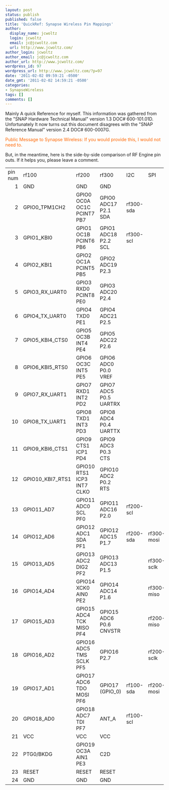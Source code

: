 ```yaml
---
layout: post
status: publish
published: false
title: 'QuickRef: Synapse Wireless Pin Mappings'
author:
  display_name: jcwoltz
  login: jcwoltz
  email: jc@jcwoltz.com
  url: http://www.jcwoltz.com/
author_login: jcwoltz
author_email: jc@jcwoltz.com
author_url: http://www.jcwoltz.com/
wordpress_id: 97
wordpress_url: http://www.jcwoltz.com/?p=97
date: '2011-02-02 09:59:21 -0500'
date_gmt: '2011-02-02 14:59:21 -0500'
categories:
- SynapseWireless
tags: []
comments: []
---
```

<p>Mainly A quick Reference for myself. This information was gathered from the "SNAP Hardware Technical Manual" version 1.3 DOC# 600-101.01D. Unfortunately It now turns out this document disagrees with the "SNAP Reference Manual" version 2.4 DOC# 600-0007G.</p>
<p><span style="color: #ff6600;">Public Message to Synapse Wireless: If you would provide this, I would not need to.</span></p>
<p>But, in the meantime, here is the side-by-side comparison of RF Engine pin outs. If it helps you, please leave a comment.</p>
<table border="0" cellspacing="0" cellpadding="0" width="759">
<col width="64"></col>
<col width="124"></col>
<col width="198"></col>
<col width="172"></col>
<col width="64"></col>
<col width="73"></col>
<col width="64"></col>
<tbody>
<tr height="20">
<td width="64" height="20">pin num</td>
<td width="124">rf100</td>
<td width="198">rf200</td>
<td width="172">rf300</td>
<td width="64">I2C</td>
<td width="73">SPI</td>
<td width="64"></td>
</tr>
<tr height="20">
<td height="20" align="right">1</td>
<td>GND</td>
<td>GND</td>
<td>GND</td>
<td></td>
<td></td>
<td></td>
</tr>
<tr height="20">
<td height="20" align="right">2</td>
<td>GPIO0_TPM1CH2</td>
<td>GPIO0 OC0A OC1C PCINT7 PB7</td>
<td>GPIO0 ADC17 P2.1 SDA</td>
<td>rf300-sda</td>
<td></td>
<td></td>
</tr>
<tr height="20">
<td height="20" align="right">3</td>
<td>GPIO1_KBI0</td>
<td>GPIO1 OC1B PCINT6 PB6</td>
<td>GPIO1 ADC18 P2.2 SCL</td>
<td>rf300-scl</td>
<td></td>
<td></td>
</tr>
<tr height="20">
<td height="20" align="right">4</td>
<td>GPIO2_KBI1</td>
<td>GPIO2 OC1A PCINT5 PB5</td>
<td>GPIO2 ADC19 P2.3</td>
<td></td>
<td></td>
<td></td>
</tr>
<tr height="20">
<td height="20" align="right">5</td>
<td>GPIO3_RX_UART0</td>
<td>GPIO3 RXD0 PCINT8 PE0</td>
<td>GPIO3 ADC20 P2.4</td>
<td></td>
<td></td>
<td></td>
</tr>
<tr height="20">
<td height="20" align="right">6</td>
<td>GPIO4_TX_UART0</td>
<td>GPIO4 TXD0 PE1</td>
<td>GPIO4 ADC21 P2.5</td>
<td></td>
<td></td>
<td></td>
</tr>
<tr height="20">
<td height="20" align="right">7</td>
<td>GPIO5_KBI4_CTS0</td>
<td>GPIO5 OC3B INT4 PE4</td>
<td>GPIO5 ADC22 P2.6</td>
<td></td>
<td></td>
<td></td>
</tr>
<tr height="20">
<td height="20" align="right">8</td>
<td>GPIO6_KBI5_RTS0</td>
<td>GPIO6 OC3C INT5 PE5</td>
<td>GPIO6 ADC0 P0.0 VREF</td>
<td></td>
<td></td>
<td></td>
</tr>
<tr height="20">
<td height="20" align="right">9</td>
<td>GPIO7_RX_UART1</td>
<td>GPIO7 RXD1 INT2 PD2</td>
<td>GPIO7 ADC5 P0.5 UARTRX</td>
<td></td>
<td></td>
<td></td>
</tr>
<tr height="20">
<td height="20" align="right">10</td>
<td>GPIO8_TX_UART1</td>
<td>GPIO8 TXD1 INT3 PD3</td>
<td>GPIO8 ADC4 P0.4 UARTTX</td>
<td></td>
<td></td>
<td></td>
</tr>
<tr height="20">
<td height="20" align="right">11</td>
<td>GPIO9_KBI6_CTS1</td>
<td>GPIO9 CTS1 ICP1 PD4</td>
<td>GPIO9 ADC3 P0.3 CTS</td>
<td></td>
<td></td>
<td></td>
</tr>
<tr height="20">
<td height="20" align="right">12</td>
<td>GPIO10_KBI7_RTS1</td>
<td>GPIO10 RTS1 ICP3 INT7 CLKO</td>
<td>GPIO10 ADC2 P0.2 RTS</td>
<td></td>
<td></td>
<td></td>
</tr>
<tr height="20">
<td height="20" align="right">13</td>
<td>GPIO11_AD7</td>
<td>GPIO11 ADC0 SCL PF0</td>
<td>GPIO11 ADC16 P2.0</td>
<td>rf200-scl</td>
<td></td>
<td></td>
</tr>
<tr height="20">
<td height="20" align="right">14</td>
<td>GPIO12_AD6</td>
<td>GPIO12 ADC1 SDA PF1</td>
<td>GPIO12 ADC15 P1.7</td>
<td>rf200-sda</td>
<td>rf300-mosi</td>
<td>rf100-mosi</td>
</tr>
<tr height="20">
<td height="20" align="right">15</td>
<td>GPIO13_AD5</td>
<td>GPIO13 ADC2 DIG2 PF2</td>
<td>GPIO13 ADC13 P1.5</td>
<td></td>
<td>rf300-sclk</td>
<td>rf100-sclk</td>
</tr>
<tr height="20">
<td height="20" align="right">16</td>
<td>GPIO14_AD4</td>
<td>GPIO14 XCK0 AIN0 PE2</td>
<td>GPIO14 ADC14 P1.6</td>
<td></td>
<td>rf300-miso</td>
<td>rf100-miso</td>
</tr>
<tr height="20">
<td height="20" align="right">17</td>
<td>GPIO15_AD3</td>
<td>GPIO15 ADC4 TCK MISO PF4</td>
<td>GPIO15 ADC6 P0.6 CNVSTR</td>
<td></td>
<td>rf200-miso</td>
<td></td>
</tr>
<tr height="20">
<td height="20" align="right">18</td>
<td>GPIO16_AD2</td>
<td>GPIO16 ADC5 TMS SCLK PF5</td>
<td>GPIO16 P2.7</td>
<td></td>
<td>rf200-sclk</td>
<td></td>
</tr>
<tr height="20">
<td height="20" align="right">19</td>
<td>GPIO17_AD1</td>
<td>GPIO17 ADC6 TDO MOSI PF6</td>
<td>GPIO17 (GPIO_0)</td>
<td>rf100-sda</td>
<td>rf200-mosi</td>
<td></td>
</tr>
<tr height="20">
<td height="20" align="right">20</td>
<td>GPIO18_AD0</td>
<td>GPIO18 ADC7 TDI PF7</td>
<td>ANT_A</td>
<td>rf100-scl</td>
<td></td>
<td></td>
</tr>
<tr height="20">
<td height="20" align="right">21</td>
<td>VCC</td>
<td>VCC</td>
<td>VCC</td>
<td></td>
<td></td>
<td></td>
</tr>
<tr height="20">
<td height="20" align="right">22</td>
<td>PTG0/BKDG</td>
<td>GPIO19 OC3A AIN1 PE3</td>
<td>C2D</td>
<td></td>
<td></td>
<td></td>
</tr>
<tr height="20">
<td height="20" align="right">23</td>
<td>RESET</td>
<td>RESET</td>
<td>RESET</td>
<td></td>
<td></td>
<td></td>
</tr>
<tr height="20">
<td height="20" align="right">24</td>
<td>GND</td>
<td>GND</td>
<td>GND</td>
<td></td>
<td></td>
<td></td>
</tr>
</tbody>
</table>
